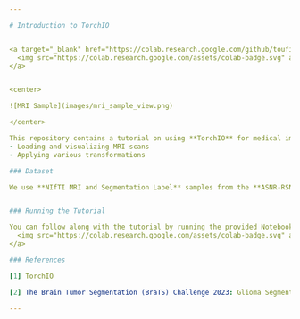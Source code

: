 ```yaml
---

# Introduction to TorchIO


<a target="_blank" href="https://colab.research.google.com/github/toufiqmusah/Introduction-to-TorchIO/blob/main/Introduction%20to%20TorchIO%20for%203D%20MRI%20Processing%20Preprocessing%20Transforms%20-%20Part%201.ipynb">
  <img src="https://colab.research.google.com/assets/colab-badge.svg" alt="Open In Colab"/>
</a>


<center>

![MRI Sample](images/mri_sample_view.png)

</center>

This repository contains a tutorial on using **TorchIO** for medical image processing.
- Loading and visualizing MRI scans
- Applying various transformations

### Dataset

We use **NIfTI MRI and Segmentation Label** samples from the **ASNR-RSNA-MICCAI Africa Dataset of Brain MRI with tumors**.


### Running the Tutorial

You can follow along with the tutorial by running the provided Notebook      <a target="_blank" href="https://colab.research.google.com/github/toufiqmusah/Introduction-to-TorchIO/blob/main/Introduction%20to%20TorchIO%20for%203D%20MRI%20Processing%20Preprocessing%20Transforms%20-%20Part%201.ipynb">
  <img src="https://colab.research.google.com/assets/colab-badge.svg" alt="Open In Colab"/>
</a>

### References

[1] TorchIO 

[2] The Brain Tumor Segmentation (BraTS) Challenge 2023: Glioma Segmentation in Sub-Saharan Africa Patient Population (BraTS-Africa)

---
```

